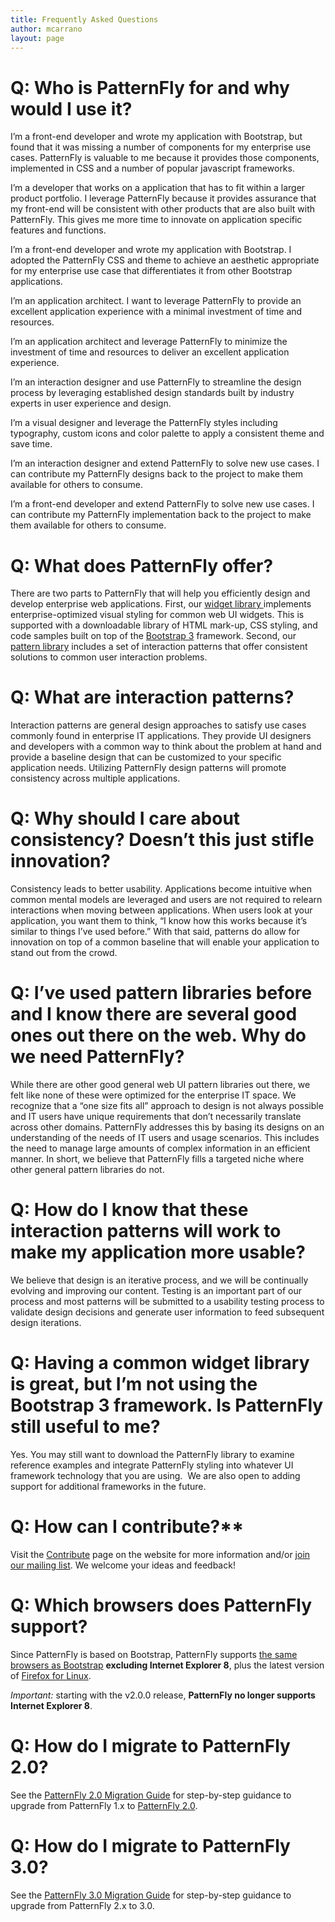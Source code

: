```yaml
---
title: Frequently Asked Questions
author: mcarrano
layout: page
---
```

# Q: Who is PatternFly for and why would I use it?
I’m a front-end developer and wrote my application with Bootstrap, but found that it was missing a number of components for my enterprise use cases.  PatternFly is valuable to me because it provides those components, implemented in CSS and a number of popular javascript frameworks.

I’m a developer that works on a application that has to fit within a larger product portfolio.  I leverage PatternFly because it provides assurance that my front-end will be consistent with other products that are also built with PatternFly.  This gives me more time to innovate on application specific features and functions.

I’m a front-end developer and wrote my application with Bootstrap. I adopted the PatternFly CSS and theme to achieve an aesthetic appropriate for my enterprise use case that differentiates it from other Bootstrap applications.

I’m an application architect.  I want to leverage PatternFly to provide an excellent application experience with a minimal investment of time and resources.

I’m an application architect and leverage PatternFly to minimize the investment of time and resources to deliver an excellent application experience.

I’m an interaction designer and use PatternFly to streamline the design process by leveraging established design standards built by industry experts in user experience and design.

I’m a visual designer and leverage the PatternFly styles including typography, custom icons and color palette to apply a consistent theme and save time.

I’m an interaction designer and extend PatternFly to solve new use cases.  I can contribute my PatternFly designs back to the project to make them available for others to consume.

I’m a front-end developer and extend PatternFly to solve new use cases.  I can contribute my PatternFly implementation back to the project to make them available for others to consume.

# Q: What does PatternFly offer?

There are two parts to PatternFly that will help you efficiently design and develop enterprise web applications. First, our [widget library ][1]implements enterprise-optimized visual styling for common web UI widgets. This is supported with a downloadable library of HTML mark-up, CSS styling, and code samples built on top of the [Bootstrap 3][2] framework. Second, our [pattern library][3] includes a set of interaction patterns that offer consistent solutions to common user interaction problems.

# Q: What are interaction patterns?

Interaction patterns are general design approaches to satisfy use cases commonly found in enterprise IT applications. They provide UI designers and developers with a common way to think about the problem at hand and provide a baseline design that can be customized to your specific application needs. Utilizing PatternFly design patterns will promote consistency across multiple applications.

# Q: Why should I care about consistency? Doesn’t this just stifle innovation?

Consistency leads to better usability. Applications become intuitive when common mental models are leveraged and users are not required to relearn interactions when moving between applications. When users look at your application, you want them to think, “I know how this works because it’s similar to things I’ve used before.” With that said, patterns do allow for innovation on top of a common baseline that will enable your application to stand out from the crowd.

# Q: I’ve used pattern libraries before and I know there are several good ones out there on the web. Why do we need PatternFly?

While there are other good general web UI pattern libraries out there, we felt like none of these were optimized for the enterprise IT space. We recognize that a “one size fits all” approach to design is not always possible and IT users have unique requirements that don’t necessarily translate across other domains. PatternFly addresses this by basing its designs on an understanding of the needs of IT users and usage scenarios. This includes the need to manage large amounts of complex information in an efficient manner. In short, we believe that PatternFly fills a targeted niche where other general pattern libraries do not.

# Q: How do I know that these interaction patterns will work to make my application more usable?

We believe that design is an iterative process, and we will be continually evolving and improving our content. Testing is an important part of our process and most patterns will be submitted to a usability testing process to validate design decisions and generate user information to feed subsequent design iterations.

# Q: Having a common widget library is great, but I’m not using the Bootstrap 3 framework. Is PatternFly still useful to me?

Yes. You may still want to download the PatternFly library to examine reference examples and integrate PatternFly styling into whatever UI framework technology that you are using.  We are also open to adding support for additional frameworks in the future.

# Q: How can I contribute?**

Visit the [Contribute][4] page on the website for more information and/or [join our mailing list][5]. We welcome your ideas and feedback!

# Q: Which browsers does PatternFly support?

Since PatternFly is based on Bootstrap, PatternFly supports [the same browsers as Bootstrap][6] **excluding Internet Explorer 8**, plus the latest version of [Firefox for Linux][7].

*Important:* starting with the v2.0.0 release, **PatternFly no longer supports Internet Explorer 8**.

# Q: How do I migrate to PatternFly 2.0?
See the [PatternFly 2.0 Migration Guide][8] for step-by-step guidance to upgrade from PatternFly 1.x to [PatternFly 2.0][9].

# Q: How do I migrate to PatternFly 3.0?
See the [PatternFly 3.0 Migration Guide][10] for step-by-step guidance to upgrade from PatternFly 2.x to 3.0.


 [1]: {{site.baseurl}}/widgets/ "Widgets"
 [2]: http://getbootstrap.com/
 [3]: {{site.baseurl}}/wikis/patterns/ "Patterns"
 [4]: {{site.baseurl}}/get-started/contribute/ "Contribute"
 [5]: https://www.redhat.com/mailman/listinfo/patternfly
 [6]: http://getbootstrap.com/getting-started/#support
 [7]: https://support.mozilla.org/en-US/kb/install-firefox-linux
 [8]: {{site.baseurl}}/get-started/patternfly-migration-guides/patternfly-migration-guide-2.0.html
 [9]: https://github.com/patternfly/patternfly/releases
 [10]: {{site.baseurl}}/get-started/patternfly-migration-guides/patternfly-migration-guide-3.0.html
